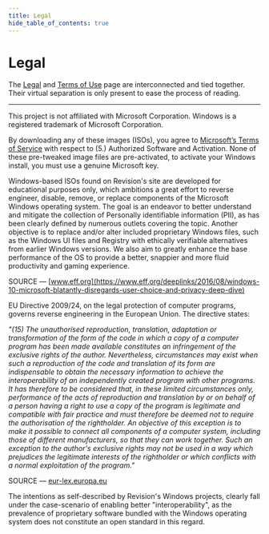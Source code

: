```yaml
---
title: Legal
hide_table_of_contents: true
---
```


# Legal

The [Legal](/legal) and [Terms of Use](/terms) page are interconnected and tied together. Their virtual separation is only present to ease the process of reading.

---

This project is not affiliated with Microsoft Corporation. Windows is a registered trademark of Microsoft Corporation.

By downloading any of these images (ISOs), you agree to [Microsoft’s Terms of Service](https://www.microsoft.com/en-us/Useterms/Retail/Windows/10/UseTerms_Retail_Windows_10_English.htm) with respect to (5.) Authorized Software and Activation. None of these pre-tweaked image files are pre-activated, to activate your Windows install, you must use a genuine Microsoft key. 

Windows-based ISOs found on Revision's site are developed for educational purposes only, which ambitions a great effort to reverse engineer, disable, remove, or replace components of the Microsoft Windows operating system. The goal is an endeavor to better understand and mitigate the collection of Personally identifiable information (PII), as has been clearly defined by numerous outlets covering the topic. Another objective is to replace and/or alter included proprietary Windows files, such as the Windows UI files and Registry with ethically verifiable alternatives from earlier Windows versions. We also aim to greatly enhance the base performance of the OS to provide a better, snappier and more fluid productivity and gaming experience.

SOURCE — [www.eff.org](https://www.eff.org/deeplinks/2016/08/windows-10-microsoft-blatantly-disregards-user-choice-and-privacy-deep-dive)

EU Directive 2009/24, on the legal protection of computer programs, governs reverse engineering in the European Union. The directive states:

*"(15) The unauthorised reproduction, translation, adaptation or transformation of the form of the code in which a copy of a computer program has been made available constitutes an infringement of the exclusive rights of the author. Nevertheless, circumstances may exist when such a reproduction of the code and translation of its form are indispensable to obtain the necessary information to achieve the interoperability of an independently created program with other programs. It has therefore to be considered that, in these limited circumstances only, performance of the acts of reproduction and translation by or on behalf of a person having a right to use a copy of the program is legitimate and compatible with fair practice and must therefore be deemed not to require the authorisation of the rightholder. An objective of this exception is to make it possible to connect all components of a computer system, including those of different manufacturers, so that they can work together. Such an exception to the author's exclusive rights may not be used in a way which prejudices the legitimate interests of the rightholder or which conflicts with a normal exploitation of the program."* 

SOURCE — [eur-lex.europa.eu](https://eur-lex.europa.eu/legal-content/EN/TXT/?qid=1435057541496&uri=CELEX:32009L0024)

The intentions as self-described by Revision's Windows projects, clearly fall under the case-scenario of enabling better "interoperability", as the prevalence of proprietary software bundled with the Windows operating system does not constitute an open standard in this regard.